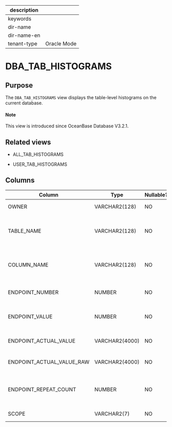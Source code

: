 | description ||
|---|---|
| keywords ||
| dir-name ||
| dir-name-en ||
| tenant-type | Oracle Mode |

# DBA_TAB_HISTOGRAMS

## Purpose

The `DBA_TAB_HISTOGRAMS` view displays the table-level histograms on the current database.

<main id="notice" type='explain'>
  <h4>Note</h4>
  <p>This view is introduced since OceanBase Database V3.2.1. </p>
</main>

## Related views

* ALL_TAB_HISTOGRAMS

* USER_TAB_HISTOGRAMS

## Columns

| Column | Type | Nullable? | Description |
|---------------------------|----------------|------------|---------------|
| OWNER | VARCHAR2(128) | NO | The owner of the histogram. |
| TABLE_NAME | VARCHAR2(128) | NO | The name of the table where the histogram belongs. |
| COLUMN_NAME | VARCHAR2(128) | NO | The name of the column where the histogram belongs. |
| ENDPOINT_NUMBER | NUMBER | NO | The number of bucket accumulations. |
| ENDPOINT_VALUE | NUMBER | NO | The normalized endpoint value of the bucket. |
| ENDPOINT_ACTUAL_VALUE | VARCHAR2(4000) | NO | The endpoint value of the bucket. |
| ENDPOINT_ACTUAL_VALUE_RAW | VARCHAR2(4000) | NO | The binary endpoint value of the bucket. |
| ENDPOINT_REPEAT_COUNT | NUMBER | NO | The number of times that the endpoint value of the bucket appears. |
| SCOPE | VARCHAR2(7) | NO | The scope of the histogram. |
